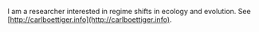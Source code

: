 I am a researcher interested in regime shifts in ecology and evolution. 
See  [http://carlboettiger.info](http://carlboettiger.info).





